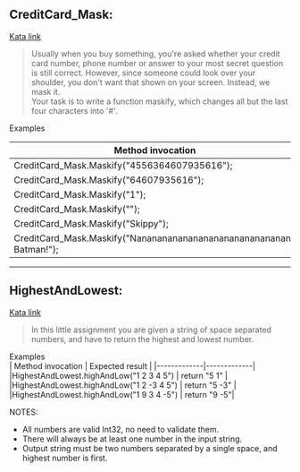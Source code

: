 ## CreditCard_Mask:
[Kata link](https://www.codewars.com/kata/5412509bd436bd33920011bc)

> Usually when you buy something, you're asked whether your credit card number, phone number or answer to your most secret question is still correct. However, since someone could look over your shoulder, you don't want that shown on your screen. Instead, we mask it. <br/>
>Your task is to write a function maskify, which changes all but the last four characters into '#'.

Examples<br/>

| Method invocation | Expected result |
|-------------|-------------|
|CreditCard_Mask.Maskify("4556364607935616"); | should return "############5616"|
|CreditCard_Mask.Maskify("64607935616");      | should return "#######5616"
|CreditCard_Mask.Maskify("1");                | should return "1"
|CreditCard_Mask.Maskify("");                 | should return ""
|CreditCard_Mask.Maskify("Skippy");           | should return "##ippy"
|CreditCard_Mask.Maskify("Nananananananananananananananana Batman!"); | should return "####################################man!"

---

## HighestAndLowest:
[Kata link](https://www.codewars.com/kata/554b4ac871d6813a03000035)

>In this little assignment you are given a string of space separated numbers, and have to return the highest and lowest number.

Examples<br/>
| Method invocation | Expected result |
|-------------|-------------|
|HighestAndLowest.highAndLow("1 2 3 4 5")  | return "5 1" |
|HighestAndLowest.highAndLow("1 2 -3 4 5") | return "5 -3" |
|HighestAndLowest.highAndLow("1 9 3 4 -5") | return "9 -5"|

NOTES:
- All numbers are valid Int32, no need to validate them.
- There will always be at least one number in the input string.
- Output string must be two numbers separated by a single space, and highest number is first.
